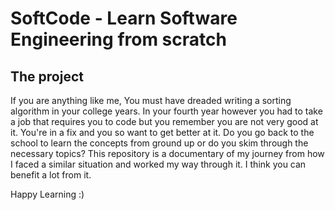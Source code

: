 # SoftCode - Learn Software Engineering from scratch

## The project

If you are anything like me, You must have dreaded writing a sorting algorithm in your college years.
In your fourth year however you had to take a job that requires you to code but you remember you are not very good at it.
You're in a fix and you so want to get better at it. Do you go back to the school to learn the concepts from ground up or do you skim through the necessary topics?
This repository is a documentary of my journey from how I faced a similar situation and worked my way through it.
I think you can benefit a lot from it.

Happy Learning :)
